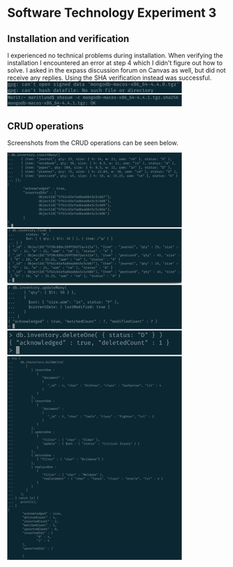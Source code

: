 # Software Technology Experiment 3

## Installation and verification

I experienced no technical problems during installation. When verifying the installation I encountered an error at step 4 which I didn't figure out how to solve. I asked in the expass discussion forum on Canvas as well, but did not receive any replies. Using the SHA verification instead was successful. 
<img src="images/error.png" width="400">
<img src="images/verify.png" width="400">

## CRUD operations

Screenshots from the CRUD operations can be seen below. 

<img src="images/insert.png" width="400">
<img src="images/query.png" width="400">
<img src="images/update.png" width="400">
<img src="images/delete.png" width="400">
<img src="images/bulkWrite.png" width="400">

